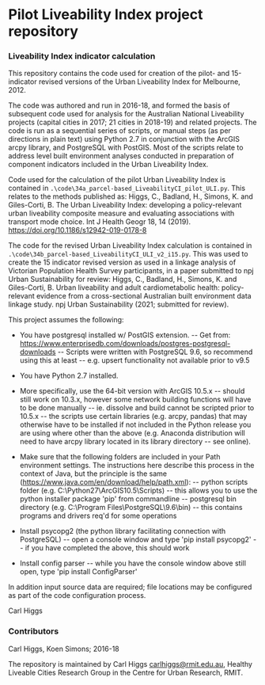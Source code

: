 # Pilot Liveability Index project repository #

### Liveability Index indicator calculation ###

This repository contains the code used for creation of the pilot- and 15-indicator revised versions of the Urban Liveability Index for Melbourne, 2012.

The code was authored and run in 2016-18, and formed the basis of subsequent code used for analysis for the Australian National Liveability projects (capital cities in 2017; 21 cities in 2018-19) and related projects.  The code is run as a sequential series of scripts, or manual steps (as per directions in plain text) using Python 2.7 in conjunction with the ArcGIS arcpy library, and PostgreSQL with PostGIS.  Most of the scripts relate to address level built environment analyses conducted in preparation of component indicators included in the Urban Liveability Index.

Code used for the calculation of the pilot Urban Liveability Index is contained in `.\code\34a_parcel-based_LiveabilityCI_pilot_ULI.py`.  This relates to the methods published as: Higgs, C., Badland, H., Simons, K. and Giles-Corti, B. The Urban Liveability Index: developing a policy-relevant urban liveability composite measure and evaluating associations with transport mode choice. Int J Health Geogr 18, 14 (2019). https://doi.org/10.1186/s12942-019-0178-8

The code for the revised Urban Liveability Index calculation is contained in `.\code\34b_parcel-based_LiveabilityCI_ULI_v2_i15.py`.  This was used to create the 15 indicator revised version as used in a linkage analysis of Victorian Population Health Survey participants, in a paper submitted to npj Urban Sustainability for review: Higgs, C., Badland, H., Simons, K. and Giles-Corti, B. Urban liveability and adult cardiometabolic health: policy-relevant evidence from a cross-sectional Australian built environment data linkage study. npj Urban Sustainability (2021; submitted for review).

This project assumes the following:

- You have postgresql installed w/ PostGIS extension.
  -- Get from: https://www.enterprisedb.com/downloads/postgres-postgresql-downloads
  -- Scripts were written with PostgreSQL 9.6, so recommend using this at least
        -- e.g. upsert functionality not available prior to v9.5

- You have Python 2.7 installed.  
- More specifically, use the 64-bit version with ArcGIS 10.5.x
  -- should still work on 10.3.x, however some network building functions will have to be done manually
       -- ie. dissolve and build cannot be scripted prior to 10.5.x
  -- the scripts use certain libraries (e.g. arcpy, pandas) that may otherwise have to be installed if not included in the Python release you are using where other than the above (e.g. Anaconda distribution will need to have arcpy library located in its library directory -- see online).   
  
- Make sure that the following folders are included in your Path environment settings.  The instructions here describe this process in the context of Java, but the principle is the same (https://www.java.com/en/download/help/path.xml):
  --  python scripts folder (e.g. C:\Python27\ArcGIS10.5\Scripts) 
        -- this allows you to use the python installer package 'pip' from commandline
  -- postgresql bin directory (e.g. C:\Program Files\PostgreSQL\9.6\bin)
        -- this contains programs and drivers req'd for some operations
        
- Install psycopg2 (the python library facilitating connection with PostgreSQL)
 -- open a console window and type 'pip install psycopg2'
 -- if you have completed the above, this should work

- Install config parser
 -- while you have the console window above still open, type 'pip install ConfigParser'

In addition input source data are required; file locations may be configured as part of the code configuration process.

Carl Higgs

### Contributors ###

Carl Higgs, Koen Simons; 2016-18

The repository is maintained by Carl Higgs <carlhiggs@rmit.edu.au>, Healthy Liveable Cities Research Group in the Centre for Urban Research, RMIT.  
